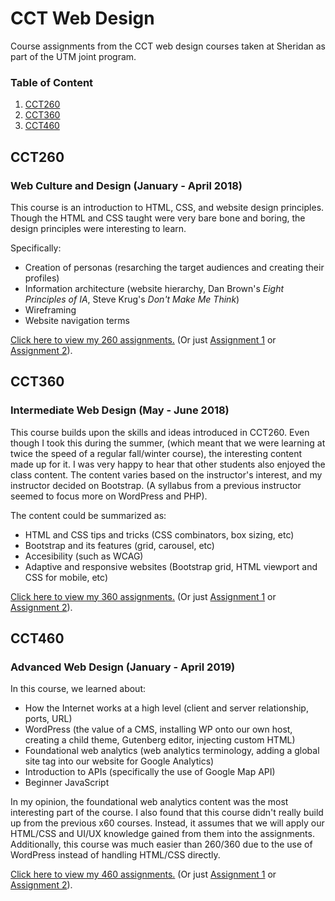 # CCT Web Design
Course assignments from the CCT web design courses taken at Sheridan as part of the UTM joint program.

### Table of Content
1. [CCT260](#cct260)
2. [CCT360](#cct360)
3. [CCT460](#cct460)

## CCT260
### Web Culture and Design (January - April 2018)
This course is an introduction to HTML, CSS, and website design principles. Though the HTML and CSS taught were very bare bone and boring, the design principles were interesting to learn. 

Specifically:
  - Creation of personas (resarching the target audiences and creating their profiles)
  - Information architecture (website hierarchy, Dan Brown's *Eight Principles of IA*, Steve Krug's *Don't Make Me Think*)
  - Wireframing
  - Website navigation terms
  
[Click here to view my 260 assignments.](260) (Or just [Assignment 1](260/a1) or [Assignment 2](260/a2)).

## CCT360
### Intermediate Web Design (May - June 2018)
This course builds upon the skills and ideas introduced in CCT260. Even though I took this during the summer, (which meant that we were learning at twice the speed of a regular fall/winter course), the interesting content made up for it. I was very happy to hear that other students also enjoyed the class content. The content varies based on the instructor's interest, and my instructor decided on Bootstrap. (A syllabus from a previous instructor seemed to focus more on WordPress and PHP).

The content could be summarized as:
  - HTML and CSS tips and tricks (CSS combinators, box sizing, etc)
  - Bootstrap and its features (grid, carousel, etc)
  - Accesibility (such as WCAG)
  - Adaptive and responsive websites (Bootstrap grid, HTML viewport and CSS for mobile, etc)
    
[Click here to view my 360 assignments.](360) (Or just [Assignment 1](360/a1) or [Assignment 2](360/a2)).
  
## CCT460
### Advanced Web Design (January - April 2019)
In this course, we learned about:
  - How the Internet works at a high level (client and server relationship, ports, URL)
  - WordPress (the value of a CMS, installing WP onto our own host, creating a child theme, Gutenberg editor, injecting custom HTML)
  - Foundational web analytics (web analytics terminology, adding a global site tag into our website for Google Analytics)
  - Introduction to APIs (specifically the use of Google Map API)
  - Beginner JavaScript
  
In my opinion, the foundational web analytics content was the most interesting part of the course. I also found that this course didn't really build up from the previous x60 courses. Instead, it assumes that we will apply our HTML/CSS and UI/UX knowledge gained from them into the assignments. Additionally, this course was much easier than 260/360 due to the use of WordPress instead of handling HTML/CSS directly. 

[Click here to view my 460 assignments.](460) (Or just [Assignment 1](460/a1) or [Assignment 2](460/a2)).
